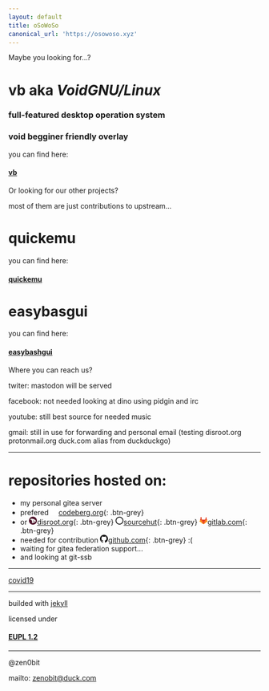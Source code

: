```yaml
---
layout: default
title: oSoWoSo
canonical_url: 'https://osowoso.xyz'
---
```


Maybe you looking for...?

# **vb** aka ***VoidGNU/Linux***

### full-featured desktop operation system

### void begginer friendly overlay

you can find here:

#### [vb](https://vb.osowoso.xyz)

Or looking for our other projects?

most of them are just contributions to upstream...

# quickemu

you can find here:

#### [quickemu](https://quickemu.osowoso.xyz)

# easybasgui

you can find here:

#### [easybashgui](https://easybashgui.osowoso.xyz)

Where you can reach us?

twiter: mastodon will be served

facebook: not needed looking at dino using pidgin and irc

youtube: still best source for needed music

gmail: still in use for forwarding and personal email (testing disroot.org protonmail.org duck.com alias from duckduckgo)

_____________________________

# repositories hosted on:
- my personal gitea server
- prefered
 ![codeberg](./assets/img/codeberg.png)[codeberg.org](https://codeberg.org/oSoWoSo){: .btn-grey}
- or
 ![disroot](./assets/img/disroot.png)[disroot.org](https://git.disroot.org/oSoWoSo){: .btn-grey}
 ![sourcehut](./assets/img/sourcehut.png)[sourcehut](https://hg.sr.ht/~osowoso){: .btn-grey}
 ![gitlab](./assets/img/gitlab.png)[gitlab.com](https://gitlab.com/osowoso){: .btn-grey}
- needed for contribution
 ![github](./assets/img/github.png)[github.com](https://github.com/oSoWoSo){: .btn-grey} :(
- waiting for gitea federation support...
- and looking at git-ssb

_____________________________

[covid19](./covid.md)

_____________________________

builded with [jekyll](https://jekyllrb.com/)

licensed under

#### [EUPL 1.2](https://joinup.ec.europa.eu/collection/eupl/eupl-text-eupl-12)

_____________________________

@zen0bit

mailto: <zenobit@duck.com>
